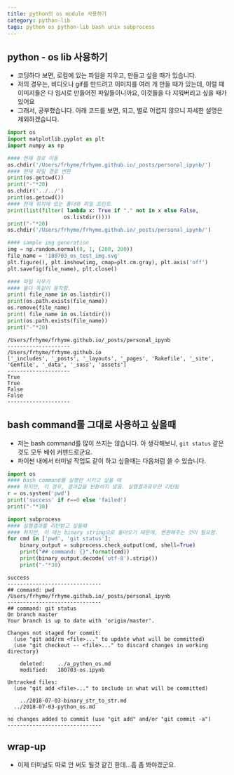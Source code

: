 ```yaml
---
title: python의 os module 사용하기 
category: python-lib
tags: python os python-lib bash unix subprocess
---
```


## python - os lib 사용하기

- 코딩하다 보면, 로컬에 있는 파일을 지우고, 만들고 싶을 때가 있습니다. 
- 저의 경우는, 비디오나 gif를 만드려고 이미지를 여러 개 만들 때가 있는데, 이럴 때 이미지들은 다 임시로 만들어진 파일들이니까요, 이것들을 다 지워버리고 싶을 때가 있어요
- 그래서, 공부했습니다. 아래 코드를 보면, 되고, 별로 어렵지 않으니 자세한 설명은 제외하겠습니다. 

```python
import os
import matplotlib.pyplot as plt
import numpy as np 

#### 현재 경로 이동 
os.chdir('/Users/frhyme/frhyme.github.io/_posts/personal_ipynb/')
#### 현재 파일 경로 변환 
print(os.getcwd())
print("-"*20)
os.chdir('../../')
print(os.getcwd())
#### 현재 위치에 있는 폴더와 파일 프린트 
print(list(filter( lambda x: True if "." not in x else False, 
                  os.listdir())))
print("-"*20)
os.chdir('/Users/frhyme/frhyme.github.io/_posts/personal_ipynb/')

#### sample img generation 
img = np.random.normal(0, 1, (200, 200))
file_name = '180703_os_test_img.svg'
plt.figure(), plt.imshow(img, cmap=plt.cm.gray), plt.axis('off')
plt.savefig(file_name), plt.close()

#### 파일 지우기
#### 둘다 똑같이 동작함. 
print( file_name in os.listdir())
print(os.path.exists(file_name))
os.remove(file_name)
print( file_name in os.listdir())
print(os.path.exists(file_name))
print("-"*20)
```

```plaintext
/Users/frhyme/frhyme.github.io/_posts/personal_ipynb
--------------------
/Users/frhyme/frhyme.github.io
['_includes', '_posts', '_layouts', '_pages', 'Rakefile', '_site', 'Gemfile', '_data', '_sass', 'assets']
--------------------
True
True
False
False
--------------------
```

## bash command를 그대로 사용하고 싶을때

- 저는 bash command를 많이 쓰지는 않습니다. 아 생각해보니, `git status` 같은 것도 모두 배쉬 커맨드로군요. 
- 파이썬 내에서 터미널 작업도 같이 하고 싶을때는 다음처럼 쓸 수 있습니다. 

```python
import os
#### bash command를 실행만 시키고 싶을 때 
#### 하지만, 이 경우, 결과값을 반환하지 않음. 실행결과유무만 리턴됨 
r = os.system('pwd')
print('success' if r==0 else 'failed')
print("-"*30)

import subprocess
#### 실행결과를 리턴받고 싶을때 
#### 하지만, 이 때는 binary string으로 돌아오기 때문에, 변환해주는 것이 필요함. 
for cmd in ['pwd', 'git status']:
    binary_output = subprocess.check_output(cmd, shell=True)
    print("## command: {}".format(cmd))
    print(binary_output.decode('utf-8').strip())
    print("-"*30)
```

```plaintext
success
------------------------------
## command: pwd
/Users/frhyme/frhyme.github.io/_posts/personal_ipynb
------------------------------
## command: git status
On branch master
Your branch is up to date with 'origin/master'.

Changes not staged for commit:
  (use "git add/rm <file>..." to update what will be committed)
  (use "git checkout -- <file>..." to discard changes in working directory)

	deleted:    ../a_python_os.md
	modified:   180703-os.ipynb

Untracked files:
  (use "git add <file>..." to include in what will be committed)

	../2018-07-03-binary_str_to_str.md
  ../2018-07-03-python_os.md

no changes added to commit (use "git add" and/or "git commit -a")
------------------------------
```

## wrap-up

- 이제 터미널도 따로 안 써도 될것 같긴 한데...흠 좀 봐야겠군요. 

